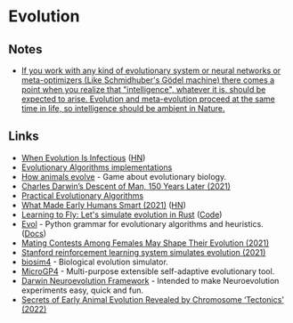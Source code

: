 # Evolution

## Notes

- [If you work with any kind of evolutionary system or neural networks or meta-optimizers (Like Schmidhuber's Gödel machine) there comes a point when you realize that "intelligence", whatever it is, should be expected to arise. Evolution and meta-evolution proceed at the same time in life, so intelligence should be ambient in Nature.](https://news.ycombinator.com/item?id=18709749)

## Links

- [When Evolution Is Infectious](http://nautil.us/issue/90/something-green/when-evolution-is-infectious-rp) ([HN](https://news.ycombinator.com/item?id=24686724))
- [Evolutionary Algorithms implementations](https://github.com/EliorBenYosef/evolutionary-algorithms)
- [How animals evolve](https://microfictiongames.neocities.org/2020/how_animals_evolve.html) - Game about evolutionary biology.
- [Charles Darwin’s Descent of Man, 150 Years Later (2021)](https://daily.jstor.org/charles-darwins-descent-of-man-150-years-later/)
- [Practical Evolutionary Algorithms](https://datacrayon.com/shop/product/practical-evolutionary-algorithms-book/)
- [What Made Early Humans Smart (2021)](https://nautil.us/issue/102/hidden-truths/what-made-early-humans-smart) ([HN](https://news.ycombinator.com/item?id=27720885))
- [Learning to Fly: Let's simulate evolution in Rust](https://pwy.io/en/posts/learning-to-fly-pt1/) ([Code](https://github.com/Patryk27/shorelark))
- [Evol](https://github.com/godatadriven/evol) - Python grammar for evolutionary algorithms and heuristics. ([Docs](https://evol.readthedocs.io/en/latest/))
- [Mating Contests Among Females May Shape Their Evolution (2021)](https://www.quantamagazine.org/mating-contests-among-females-may-shape-their-evolution-20210802/)
- [Stanford reinforcement learning system simulates evolution (2021)](https://bdtechtalks.com/2021/10/25/stanford-deep-evolutionary-reinforcement-learning/)
- [biosim4](https://github.com/davidrmiller/biosim4) - Biological evolution simulator.
- [MicroGP4](https://github.com/squillero/microgp4) - Multi-purpose extensible self-adaptive evolutionary tool.
- [Darwin Neuroevolution Framework](https://github.com/tlemo/darwin) - Intended to make Neuroevolution experiments easy, quick and fun.
- [Secrets of Early Animal Evolution Revealed by Chromosome ‘Tectonics’ (2022)](https://www.quantamagazine.org/secrets-of-early-animal-evolution-revealed-by-chromosome-tectonics-20220202/)

